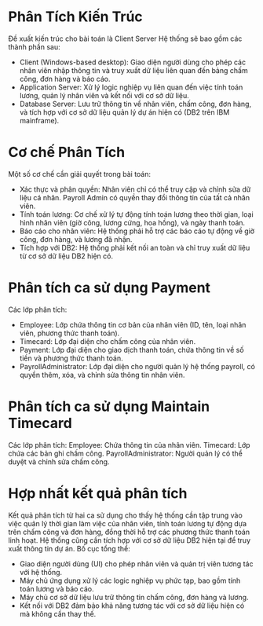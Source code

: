 # Phân Tích Kiến Trúc
Đề xuất kiến trúc cho bài toán là Client Server
Hệ thống sẽ bao gồm các thành phần sau:
- Client (Windows-based desktop): Giao diện người dùng cho phép các nhân viên nhập thông tin và truy xuất dữ liệu liên quan đến bảng chấm công, đơn hàng và báo cáo.
- Application Server: Xử lý logic nghiệp vụ liên quan đến việc tính toán lương, quản lý nhân viên và kết nối với cơ sở dữ liệu.
- Database Server: Lưu trữ thông tin về nhân viên, chấm công, đơn hàng, và tích hợp với cơ sở dữ liệu quản lý dự án hiện có (DB2 trên IBM mainframe).

# Cơ chế Phân Tích
Một số cơ chế cần giải quyết trong bài toán:
- Xác thực và phân quyền: Nhân viên chỉ có thể truy cập và chỉnh sửa dữ liệu cá nhân. Payroll Admin có quyền thay đổi thông tin của tất cả nhân viên.
- Tính toán lương: Cơ chế xử lý tự động tính toán lương theo thời gian, loại hình nhân viên (giờ công, lương cứng, hoa hồng), và ngày thanh toán.
- Báo cáo cho nhân viên: Hệ thống phải hỗ trợ các báo cáo tự động về giờ công, đơn hàng, và lương đã nhận.
- Tích hợp với DB2: Hệ thống phải kết nối an toàn và chỉ truy xuất dữ liệu từ cơ sở dữ liệu DB2 hiện có.

# Phân tích ca sử dụng Payment
Các lớp phân tích:
- Employee: Lớp chứa thông tin cơ bản của nhân viên (ID, tên, loại nhân viên, phương thức thanh toán).
- Timecard: Lớp đại diện cho chấm công của nhân viên.
- Payment: Lớp đại diện cho giao dịch thanh toán, chứa thông tin về số tiền và phương thức thanh toán.
- PayrollAdministrator: Lớp đại diện cho người quản lý hệ thống payroll, có quyền thêm, xóa, và chỉnh sửa thông tin nhân viên.

# Phân tích ca sử dụng Maintain Timecard
Các lớp phân tích:
Employee: Chứa thông tin của nhân viên.
Timecard: Lớp chứa các bản ghi chấm công.
PayrollAdministrator: Người quản lý có thể duyệt và chỉnh sửa chấm công.

# Hợp nhất kết quả phân tích
  Kết quả phân tích từ hai ca sử dụng cho thấy hệ thống cần tập trung vào việc quản lý thời gian làm việc của nhân viên, tính toán lương tự động dựa trên chấm công và đơn hàng, đồng thời hỗ trợ các phương thức thanh toán linh hoạt. Hệ thống cũng cần tích hợp với cơ sở dữ liệu DB2 hiện tại để truy xuất thông tin dự án.
  Bố cục tổng thể:
- Giao diện người dùng (UI) cho phép nhân viên và quản trị viên tương tác với hệ thống.
- Máy chủ ứng dụng xử lý các logic nghiệp vụ phức tạp, bao gồm tính toán lương và báo cáo.
- Máy chủ cơ sở dữ liệu lưu trữ thông tin chấm công, đơn hàng và lương.
- Kết nối với DB2 đảm bảo khả năng tương tác với cơ sở dữ liệu hiện có mà không cần thay thế.
